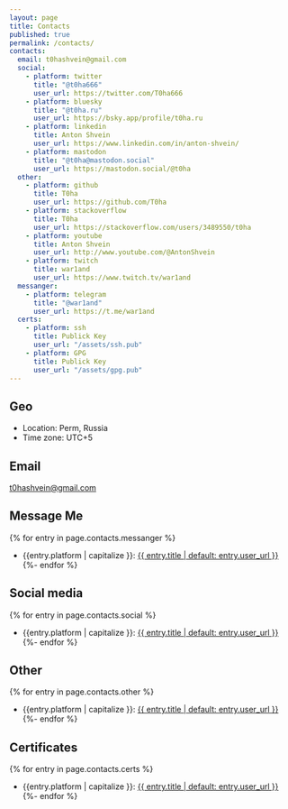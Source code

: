 ```yaml
---
layout: page
title: Contacts 
published: true
permalink: /contacts/
contacts:
  email: t0hashvein@gmail.com
  social:
    - platform: twitter
      title: "@t0ha666"
      user_url: https://twitter.com/T0ha666
    - platform: bluesky
      title: "@t0ha.ru"
      user_url: https://bsky.app/profile/t0ha.ru
    - platform: linkedin
      title: Anton Shvein
      user_url: https://www.linkedin.com/in/anton-shvein/ 
    - platform: mastodon
      title: "@t0ha@mastodon.social"
      user_url: https://mastodon.social/@t0ha
  other:
    - platform: github
      title: T0ha
      user_url: https://github.com/T0ha
    - platform: stackoverflow
      title: T0ha
      user_url: https://stackoverflow.com/users/3489550/t0ha
    - platform: youtube
      title: Anton Shvein
      user_url: http://www.youtube.com/@AntonShvein
    - platform: twitch
      title: war1and
      user_url: https://www.twitch.tv/war1and
  messanger:
    - platform: telegram
      title: "@war1and"
      user_url: https://t.me/war1and
  certs:
    - platform: ssh
      title: Publick Key
      user_url: "/assets/ssh.pub"
    - platform: GPG
      title: Publick Key
      user_url: "/assets/gpg.pub"
---
```


## Geo
- Location: Perm, Russia
- Time zone: UTC+5

## Email
<t0hashvein@gmail.com>

## Message Me
{% for entry in page.contacts.messanger %}
- {{entry.platform | capitalize }}: [{{ entry.title | default: entry.user_url }}]({{entry.user_url}})
{%- endfor %}

## Social media

{% for entry in page.contacts.social %}
- {{entry.platform | capitalize }}: [{{ entry.title | default: entry.user_url }}]({{entry.user_url}})
{%- endfor %}

## Other

{% for entry in page.contacts.other %}
- {{entry.platform | capitalize }}: [{{ entry.title | default: entry.user_url }}]({{entry.user_url}})
{%- endfor %}

## Certificates

{% for entry in page.contacts.certs %}
- {{entry.platform | capitalize }}: [{{ entry.title | default: entry.user_url }}]({{entry.user_url}})
{%- endfor %}
